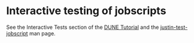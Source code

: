 # Interactive testing of jobscripts

See the Interactive Tests section of the [DUNE Tutorial](tutorials.dune.md)
and the [justin-test-jobscript](jobscripts.interactive_tests.man_page.md) 
man page.

